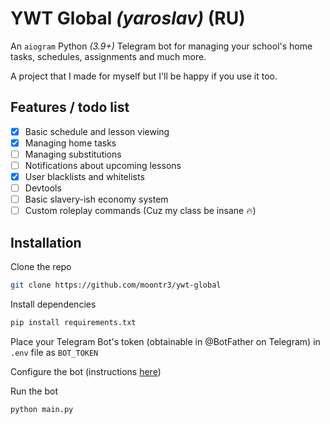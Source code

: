 # YWT Global *(yaroslav)* (RU)

An `aiogram` Python _(3.9+)_ Telegram bot for managing your school's home tasks, schedules, assignments and much more.

A project that I made for myself but I'll be happy if you use it too.

## Features / todo list

- [x] Basic schedule and lesson viewing
- [x] Managing home tasks
- [ ] Managing substitutions
- [ ] Notifications about upcoming lessons
- [x] User blacklists and whitelists
- [ ] Devtools
- [ ] Basic slavery-ish economy system
- [ ] Custom roleplay commands (Cuz my class be insane 🔥)

## Installation

Clone the repo
```bash
git clone https://github.com/moontr3/ywt-global
```
Install dependencies
```bash
pip install requirements.txt
```
Place your Telegram Bot's token (obtainable in @BotFather on Telegram) in `.env` file as `BOT_TOKEN`

Configure the bot (instructions [here](docs/config.md))

Run the bot
```bash
python main.py
```